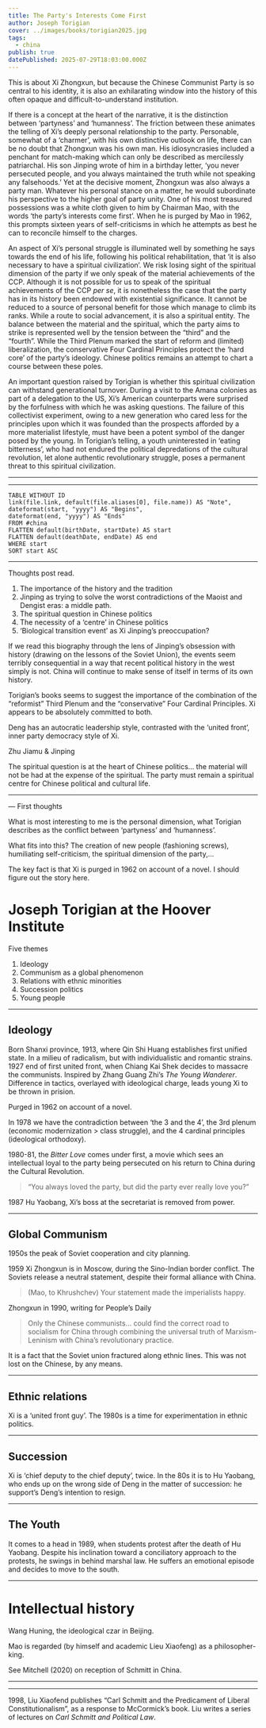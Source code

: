 ```yaml
---
title: The Party's Interests Come First
author: Joseph Torigian
cover: ../images/books/torigian2025.jpg
tags:
  - china
publish: true
datePublished: 2025-07-29T18:03:00.000Z
---
```

This is about Xi Zhongxun, but because the Chinese Communist Party is so central to his identity, it is also an exhilarating window into the history of this often opaque and difficult-to-understand institution. 

If there is a concept at the heart of the narrative, it is the distinction between  ‘partyness’ and ‘humanness’. The friction between these animates the telling of Xi’s deeply personal relationship to the party. Personable, somewhat of a ‘charmer’, with his own distinctive outlook on life, there can be no doubt that Zhongxun was his own man. His idiosyncrasies included a penchant for match-making which can only be described as mercilessly patriarchal. His son Jinping wrote of him in a birthday letter, ‘you never persecuted people, and you always maintained the truth while not speaking any falsehoods.’ Yet at the decisive moment, Zhongxun was also always a party man. Whatever his personal stance on a matter, he would subordinate his perspective to the higher goal of party unity. One of his most treasured possessions was a white cloth given to him by Chairman Mao, with the words ‘the party’s interests come first’. When he is purged by Mao in 1962, this prompts sixteen years of self-criticisms in which he attempts as best he can to reconcile himself to the charges. 

An aspect of Xi’s personal struggle is illuminated well by something he says towards the end of his life, following his political rehabilitation, that ‘it is also necessary to have a spiritual civilization’. We risk losing sight of the spiritual dimension of the party if we only speak of the material achievements of the CCP. Although it is not possible for us to speak of the spiritual achievements of the CCP *per se*, it is nonetheless the case that the party has in its history been endowed with existential significance. It cannot be reduced to a source of personal benefit for those which manage to climb its ranks. While a route to social advancement, it is also a spiritual entity. The balance between the material and the spiritual, which the party aims to strike is represented well by the tension between the “third” and the “fourth”.  While the Third Plenum marked the start of reform and (limited) liberalization, the conservative Four Cardinal Principles protect the ‘hard core’ of the party’s ideology. Chinese politics remains an attempt to chart a course between these poles. 

An important question raised by Torigian is whether this spiritual civilization can withstand generational turnover. During a visit to the Amana colonies as part of a delegation to the US, Xi’s American counterparts were surprised by the forfulness with which he was asking questions. The failure of this collectivist experiment, owing to a new generation who cared less for the principles upon which it was founded than the prospects afforded by a more materialist lifestyle, must have been a potent symbol of the danger posed by the young. In Torigian’s telling, a youth uninterested in ‘eating bitterness’, who had not endured the political depredations of the cultural revolution, let alone authentic revolutionary struggle, poses a permanent threat to this spiritual civilization.




___
___
```dataview
TABLE WITHOUT ID 
link(file.link, default(file.aliases[0], file.name)) AS "Note", 
dateformat(start, "yyyy") AS "Begins", 
dateformat(end, "yyyy") AS "Ends"
FROM #china 
FLATTEN default(birthDate, startDate) AS start 
FLATTEN default(deathDate, endDate) AS end
WHERE start
SORT start ASC
```
___
Thoughts post read. 
1. The importance of the history and the tradition
2. Jinping as trying to solve the worst contradictions of the Maoist and Dengist eras: a middle path.
3. The spiritual question in Chinese politics
4. The necessity of a ‘centre’ in Chinese politics
5. ‘Biological transition event’ as Xi Jinping’s preoccupation?

If we read this biography through the lens of Jinping’s obsession with history (drawing on the lessons of the Soviet Union), the events seem terribly consequential in a way that recent political history in the west simply is not. China will continue to make sense of itself in terms of its own history. 

Torigian’s books seems to suggest the importance of the combination of the “reformist” Third Plenum and the “conservative” Four Cardinal Principles. Xi appears to be absolutely committed to both. 

Deng has an autocratic leadership style, contrasted with the ‘united front’, inner party democracy style of Xi.

Zhu Jiamu & Jinping

The spiritual question is at the heart of Chinese politics… the material will not be had at the expense of the spiritual. The party must remain a spiritual centre for Chinese political and cultural life.



___
— First thoughts

What is most interesting to me is the personal dimension, what Torigian describes as the conflict between ‘partyness’ and ‘humanness’. 

What fits into this? The creation of new people (fashioning screws), humiliating self-criticism, the spiritual dimension of the party,…

The key fact is that Xi is purged in 1962 on account of a novel. I should figure out the story here. 



# Joseph Torigian at the Hoover Institute
Five themes
1. Ideology
2. Communism as a global phenomenon
3. Relations with ethnic minorities
4. Succession politics
5. Young people
___
## Ideology
Born Shanxi province, 1913, where Qin Shi Huang establishes first unified state. In a milieu of radicalism, but with individualistic and romantic strains. 1927 end of first united front, when Chiang Kai Shek decides to massacre the communists. Inspired by Zhang Guang Zhi’s *The Young Wanderer*. Difference in tactics, overlayed with ideological charge, leads young Xi to be thrown in prision.

Purged in 1962 on account of a novel.

In 1978 we have the contradiction between ‘the 3 and the 4’, the 3rd plenum (economic modernization > class struggle), and the 4 cardinal principles (ideological orthodoxy).

1980-81, the *Bitter Love* comes under first, a movie which sees an intellectual loyal to the party being persecuted on his return to China during the Cultural Revolution.

> “You always loved the party, but did the party ever really love you?”

1987 Hu Yaobang, Xi’s boss at the secretariat is removed from power.

___
## Global Communism
1950s the peak of Soviet cooperation and city planning. 

1959 Xi Zhongxun is in Moscow, during the Sino-Indian border conflict. The Soviets release a neutral statement, despite their formal alliance with China.

> (Mao, to Khrushchev) Your statement made the imperialists happy.

Zhongxun in 1990, writing for People’s Daily

> Only the Chinese communists… could find the correct road to socialism for China through combining the universal truth of Marxism-Leninism with China’s revolutionary practice.

It is a fact that the Soviet union fractured along ethnic lines. This was not lost on the Chinese, by any means.
___
## Ethnic relations
Xi is a ‘united front guy’. The 1980s is a time for experimentation in ethnic politics.
___
## Succession
Xi is ‘chief deputy to the chief deputy’, twice. In the 80s it is to Hu Yaobang, who ends up on the wrong side of Deng in the matter of succession: he support’s Deng’s intention to resign.
___
## The Youth

It comes to a head in 1989, when students protest after the death of Hu Yaobang. Despite his inclination toward a conciliatory approach to the protests, he swings in behind marshal law. He suffers an emotional episode and decides to move to the south.

___
# Intellectual history
Wang Huning, the ideological czar in Beijing.

Mao is regarded (by himself and academic Lieu Xiaofeng) as a philosopher-king. 

See Mitchell (2020) on reception of Schmitt in China.

___
___

1998, Liu Xiaofend publishes “Carl Schmitt and the Predicament of Liberal Constitutionalism”, as a response to McCormick’s book. Liu writes a series of lectures on *Carl Schmitt and Political Law*. 

